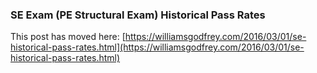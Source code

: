 ### SE Exam (PE Structural Exam) Historical Pass Rates
This post has moved here: [https://williamsgodfrey.com/2016/03/01/se-historical-pass-rates.html](https://williamsgodfrey.com/2016/03/01/se-historical-pass-rates.html)
